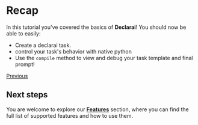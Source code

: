 # Recap
In this tutorial you've covered the basics of **Declarai**!
You should now be able to easily:

- Create a declarai task.
- control your task's behavior with native python
- Use the `compile` method to view and debug your task template and final prompt!


<div style="display: flex; justify-content: space-between;">
    <a href="../debugging-tasks" class="md-button">
        Previous <i class="fas fa-arrow-left"></i>
    </a>
</div>

## Next steps

You are welcome to explore our [**Features**](../../features/) section, where you can find the full list of supported features and how to use them.
